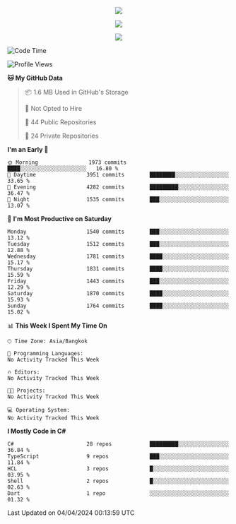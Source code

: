 <p align="center">
  <a href="say-hi.gif"> 
    <img align="center" src="say-hi.gif"/>
  </a>
</p>
<p align="center">
  <a href="https://github.com/htthinh1999">
    <img align="center" src="https://github-readme-stats-kappa-pink.vercel.app/api?username=htthinh1999&show_icons=true&count_private=true&theme=dracula"/>
  </a>
</p>
<p align="center">
  <a href="https://github.com/htthinh1999">
    <img src="https://github-readme-stats-kappa-pink.vercel.app/api/top-langs/?username=htthinh1999&layout=compact&langs_count=6&count_private=true&hide=tsql,hlsl,glsl,shaderlab&theme=dracula"/>
  </a>
</p>

<!--START_SECTION:waka-->
![Code Time](http://img.shields.io/badge/Code%20Time-0%20secs-blue)

![Profile Views](http://img.shields.io/badge/Profile%20Views-0-blue)

**🐱 My GitHub Data** 

> 📦 1.6 MB Used in GitHub's Storage 
 > 
> 🚫 Not Opted to Hire
 > 
> 📜 44 Public Repositories 
 > 
> 🔑 24 Private Repositories 
 > 
**I'm an Early 🐤** 

```text
🌞 Morning                1973 commits        ████░░░░░░░░░░░░░░░░░░░░░   16.80 % 
🌆 Daytime                3951 commits        ████████░░░░░░░░░░░░░░░░░   33.65 % 
🌃 Evening                4282 commits        █████████░░░░░░░░░░░░░░░░   36.47 % 
🌙 Night                  1535 commits        ███░░░░░░░░░░░░░░░░░░░░░░   13.07 % 
```
📅 **I'm Most Productive on Saturday** 

```text
Monday                   1540 commits        ███░░░░░░░░░░░░░░░░░░░░░░   13.12 % 
Tuesday                  1512 commits        ███░░░░░░░░░░░░░░░░░░░░░░   12.88 % 
Wednesday                1781 commits        ████░░░░░░░░░░░░░░░░░░░░░   15.17 % 
Thursday                 1831 commits        ████░░░░░░░░░░░░░░░░░░░░░   15.59 % 
Friday                   1443 commits        ███░░░░░░░░░░░░░░░░░░░░░░   12.29 % 
Saturday                 1870 commits        ████░░░░░░░░░░░░░░░░░░░░░   15.93 % 
Sunday                   1764 commits        ████░░░░░░░░░░░░░░░░░░░░░   15.02 % 
```


📊 **This Week I Spent My Time On** 

```text
🕑︎ Time Zone: Asia/Bangkok

💬 Programming Languages: 
No Activity Tracked This Week

🔥 Editors: 
No Activity Tracked This Week

🐱‍💻 Projects: 
No Activity Tracked This Week

💻 Operating System: 
No Activity Tracked This Week
```

**I Mostly Code in C#** 

```text
C#                       28 repos            █████████░░░░░░░░░░░░░░░░   36.84 % 
TypeScript               9 repos             ███░░░░░░░░░░░░░░░░░░░░░░   11.84 % 
HCL                      3 repos             █░░░░░░░░░░░░░░░░░░░░░░░░   03.95 % 
Shell                    2 repos             █░░░░░░░░░░░░░░░░░░░░░░░░   02.63 % 
Dart                     1 repo              ░░░░░░░░░░░░░░░░░░░░░░░░░   01.32 % 
```




 Last Updated on 04/04/2024 00:13:59 UTC
<!--END_SECTION:waka-->
